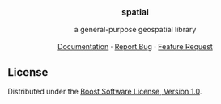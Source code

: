 
<div align="center">
  <h3 align="center">spatial</h3>
  <p align="center">
    a general-purpose geospatial library
    <br/>
    <br/>
    <a href="#">Documentation</a>
    ·
    <a href="#">Report Bug</a>
    ·
    <a href="#">Feature Request</a>
  </p>
</div>

## License

Distributed under the [Boost Software License, Version 1.0](LICENSE).
